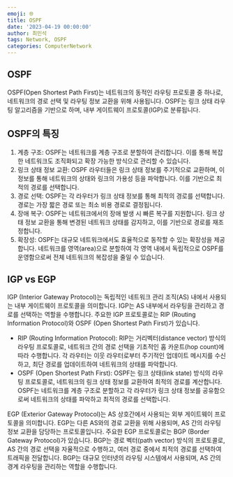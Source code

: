 ```yaml
---
emoji: 🌐
title: OSPF
date: '2023-04-19 00:00:00'
author: 최민석
tags: Network, OSPF
categories: ComputerNetwork
---
```

## OSPF

OSPF(Open Shortest Path First)는 네트워크의 동적인 라우팅 프로토콜 중 하나로, 네트워크의 경로 선택 및 라우팅 정보 교환을 위해 사용됩니다. OSPF는 링크 상태 라우팅 알고리즘을 기반으로 하며, 내부 게이트웨이 프로토콜(IGP)로 분류됩니다.

## OSPF의 특징

1. 계층 구조: OSPF는 네트워크를 계층 구조로 분할하여 관리합니다. 이를 통해 복잡한 네트워크도 조직화되고 확장 가능한 방식으로 관리할 수 있습니다.
2. 링크 상태 정보 교환: OSPF 라우터들은 링크 상태 정보를 주기적으로 교환하며, 이 정보를 통해 네트워크의 상태와 링크의 가용성 등을 파악합니다. 이를 기반으로 최적의 경로를 선택합니다.
3. 경로 선택: OSPF는 각 라우터가 링크 상태 정보를 통해 최적의 경로를 선택합니다. 경로는 가장 짧은 경로 또는 최소 비용 경로로 결정됩니다.
4. 장애 복구: OSPF는 네트워크에서의 장애 발생 시 빠른 복구를 지원합니다. 링크 상태 정보 교환을 통해 변경된 네트워크 상태를 감지하고, 이를 기반으로 경로를 재조정합니다.
5. 확장성: OSPF는 대규모 네트워크에서도 효율적으로 동작할 수 있는 확장성을 제공합니다. 네트워크를 영역(area)으로 분할하여 각 영역 내에서 독립적으로 OSPF를 운영함으로써 전체 네트워크의 복잡성을 줄일 수 있습니다.

## IGP vs EGP

IGP (Interior Gateway Protocol)는 독립적인 네트워크 관리 조직(AS) 내에서 사용되는 내부 게이트웨이 프로토콜을 의미합니다. IGP는 AS 내부에서 라우팅을 관리하고 경로를 선택하는 역할을 수행합니다. 주요한 IGP 프로토콜로는 RIP (Routing Information Protocol)와 OSPF (Open Shortest Path First)가 있습니다.

- RIP (Routing Information Protocol): RIP는 거리벡터(distance vector) 방식의 라우팅 프로토콜로, 네트워크 간의 경로 선택을 기초적인 홉 카운트(hop count)에 따라 수행합니다. 각 라우터는 이웃 라우터로부터 주기적인 업데이트 메시지를 수신하고, 최단 경로를 업데이트하여 네트워크의 상태를 파악합니다.
- OSPF (Open Shortest Path First): OSPF는 링크 상태(link state) 방식의 라우팅 프로토콜로, 네트워크의 링크 상태 정보를 교환하여 최적의 경로를 계산합니다. OSPF는 네트워크를 계층 구조로 분할하고 각 라우터가 링크 상태 정보를 공유함으로써 네트워크의 상태를 파악하고 최적의 경로를 선택합니다.

EGP (Exterior Gateway Protocol)는 AS 상호간에서 사용되는 외부 게이트웨이 프로토콜을 의미합니다. EGP는 다른 AS와의 경로 교환을 위해 사용되며, AS 간의 라우팅 정보 교환을 담당하는 프로토콜입니다. 주요한 EGP 프로토콜로는 BGP (Border Gateway Protocol)가 있습니다. BGP는 경로 벡터(path vector) 방식의 프로토콜로, AS 간의 경로 선택을 자율적으로 수행하고, 여러 경로 중에서 최적의 경로를 선택하여 트래픽을 전달합니다. BGP는 대규모 인터넷의 라우팅 시스템에서 사용되며, AS 간의 경계 라우팅을 관리하는 역할을 수행합니다.
```toc
```
